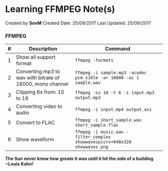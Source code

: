 # Learning FFMPEG Note(s)

Created by **SonM** 
Created Date: 25/09/2017
Last Updated: 25/09/2017

### FFMPEG

| # | Description | Command|
|-----|--------|------|
|1|Show all support format|``` ffmpeg -formats ```|
|2|Converting mp3 to wav with bitrate of 16000, mono channel |``` ffmpeg -i sample.mp3 -acodec pcm_s16le -ar 16000 -ac 1 sample.wav ```|
|3|Clipping 6s from: 10 to 16 |``` ffmpeg -ss 10 -t 6 -i input.mp3 output.mp3 ```|
|4|Converting video to audio |``` ffmpeg -i input.mp4 output.avi ```|
|5|Convert to FLAC |``` ffmpeg -i short_sample.wav short_sample.flac ```|
|6|Show waveform |``` ffmpeg -i music.wav -filter_complex showwavespic=s=640x320 showwaves.png ```|

**The Sun never knew how greate it was until it hit the side of a building**
**~Louis Kahn!**
